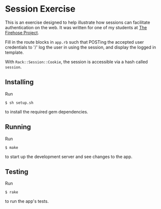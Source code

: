 Session Exercise
================

This is an exercise designed to help illustrate how sessions can facilitate
authentication on the web. It was written for one of my students at [The
Firehose Project](http://www.thefirehoseproject.com/).

Fill in the route blocks in `app.rb` such that POSTing the accepted user
credentials to '/' log the user in using the session, and display the logged in
template.

With `Rack::Session::Cookie`, the session is accessible via a hash called
`session`.


## Installing
Run

	$ sh setup.sh

to install the required gem dependencies.


## Running
Run

	$ make

to start up the development server and see changes to the app.


## Testing
Run

	$ rake

to run the app's tests.
